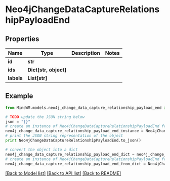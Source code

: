 # Neo4jChangeDataCaptureRelationshipPayloadEnd


## Properties
Name | Type | Description | Notes
------------ | ------------- | ------------- | -------------
**id** | **str** |  | 
**ids** | **Dict[str, object]** |  | 
**labels** | **List[str]** |  | 

## Example

```python
from MindWM.models.neo4j_change_data_capture_relationship_payload_end import Neo4jChangeDataCaptureRelationshipPayloadEnd

# TODO update the JSON string below
json = "{}"
# create an instance of Neo4jChangeDataCaptureRelationshipPayloadEnd from a JSON string
neo4j_change_data_capture_relationship_payload_end_instance = Neo4jChangeDataCaptureRelationshipPayloadEnd.from_json(json)
# print the JSON string representation of the object
print Neo4jChangeDataCaptureRelationshipPayloadEnd.to_json()

# convert the object into a dict
neo4j_change_data_capture_relationship_payload_end_dict = neo4j_change_data_capture_relationship_payload_end_instance.to_dict()
# create an instance of Neo4jChangeDataCaptureRelationshipPayloadEnd from a dict
neo4j_change_data_capture_relationship_payload_end_from_dict = Neo4jChangeDataCaptureRelationshipPayloadEnd.from_dict(neo4j_change_data_capture_relationship_payload_end_dict)
```
[[Back to Model list]](../README.md#documentation-for-models) [[Back to API list]](../README.md#documentation-for-api-endpoints) [[Back to README]](../README.md)


